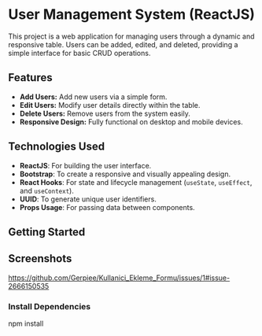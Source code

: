 # User Management System (ReactJS)

This project is a web application for managing users through a dynamic and responsive table. Users can be added, edited, and deleted, providing a simple interface for basic CRUD operations.

## Features

- **Add Users:** Add new users via a simple form.
- **Edit Users:** Modify user details directly within the table.
- **Delete Users:** Remove users from the system easily.
- **Responsive Design:** Fully functional on desktop and mobile devices.

## Technologies Used

- **ReactJS**: For building the user interface.
- **Bootstrap**: To create a responsive and visually appealing design.
- **React Hooks**: For state and lifecycle management (`useState`, `useEffect`, and `useContext`).
- **UUID**: To generate unique user identifiers.
- **Props Usage**: For passing data between components.

## Getting Started

## Screenshots

https://github.com/Gerpiee/Kullanici_Ekleme_Formu/issues/1#issue-2666150535

### Install Dependencies
npm install

